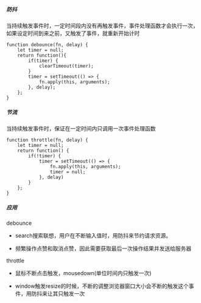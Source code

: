 ##### 防抖
当持续触发事件时，一定时间段内没有再触发事件，事件处理函数才会执行一次，如果设定时间到来之前，又触发了事件，就重新开始计时

```
function debounce(fn, delay) {
    let timer = null;
    return function(){
        if(timer) {
            clearTimeout(timer);
        }
        timer = setTimeout(() => {
            fn.apply(this, arguments);
        }, delay);
    };
}
```

##### 节流
当持续触发事件时，保证在一定时间内只调用一次事件处理函数

```
function throttle(fn, delay) {
    let timer = null;
    return function() {
        if(!timer) {
            timer = setTimeout(() => {
                fn.apply(this, arguments);
                timer = null;
            }, delay)
        }
    };
}
```

##### 应用
debounce

* search搜索联想，用户在不断输入值时，用防抖来节约请求资源。

* 频繁操作点赞和取消点赞，因此需要获取最后一次操作结果并发送给服务器

throttle

* 鼠标不断点击触发，mousedown(单位时间内只触发一次)

* window触发resize的时候，不断的调整浏览器窗口大小会不断的触发这个事件，用防抖来让其只触发一次